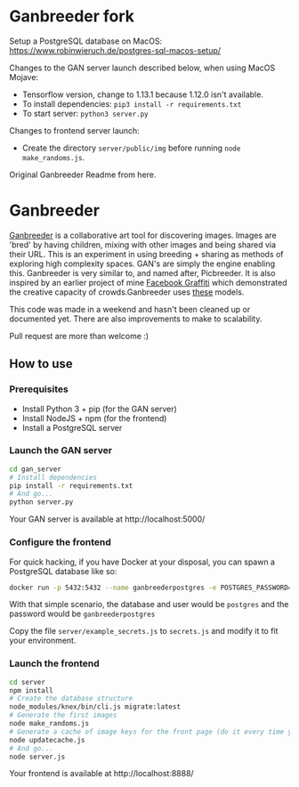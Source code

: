 # Ganbreeder fork

Setup a PostgreSQL database on MacOS: https://www.robinwieruch.de/postgres-sql-macos-setup/

Changes to the GAN server launch described below, when using MacOS Mojave:

- Tensorflow version, change to 1.13.1 because 1.12.0 isn't available.
- To install dependencies: `pip3 install -r requirements.txt`
- To start server: `python3 server.py`

Changes to frontend server launch:

- Create the directory `server/public/img` before running `node make_randoms.js`.

Original Ganbreeder Readme from here.

# Ganbreeder

[Ganbreeder](https://ganbreeder.app) is a collaborative art tool for discovering images. Images are 'bred' by having children, mixing with other images and being shared via their URL. This is an experiment in using breeding + sharing as methods of exploring high complexity spaces. GAN's are simply the engine enabling this. Ganbreeder is very similar to, and named after, Picbreeder. It is also inspired by an earlier project of mine [Facebook Graffiti](http://www.joelsimon.net/facebook-graffiti.html) which demonstrated the creative capacity of crowds.Ganbreeder uses [these](https://tfhub.dev/deepmind/biggan-128/2) models.

This code was made in a weekend and hasn't been cleaned up or documented yet. There are also improvements to make to scalability.

Pull request are more than welcome :)

## How to use

### Prerequisites
* Install Python 3 + pip (for the GAN server)
* Install NodeJS + npm (for the frontend)
* Install a PostgreSQL server

### Launch the GAN server
```bash
cd gan_server
# Install dependencies
pip install -r requirements.txt
# And go...
python server.py
```
Your GAN server is available at http://localhost:5000/

### Configure the frontend
For quick hacking, if you have Docker at your disposal, you can spawn a PostgreSQL database like so:
```bash
docker run -p 5432:5432 --name ganbreederpostgres -e POSTGRES_PASSWORD=ganbreederpostgres -d postgres
```
With that simple scenario, the database and user would be `postgres` and the password would be `ganbreederpostgres`

Copy the file `server/example_secrets.js` to `secrets.js` and modify it to fit your environment.

### Launch the frontend
```bash
cd server
npm install
# Create the database structure
node_modules/knex/bin/cli.js migrate:latest
# Generate the first images
node make_randoms.js
# Generate a cache of image keys for the front page (do it every time you want to update the front page)
node updatecache.js
# And go...
node server.js
```
Your frontend is available at http://localhost:8888/
